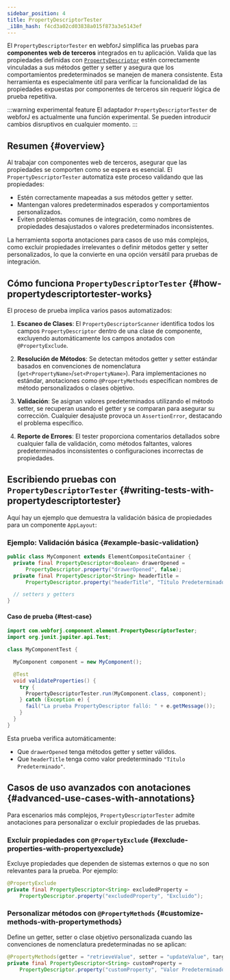 ```yaml
---
sidebar_position: 4
title: PropertyDescriptorTester
_i18n_hash: f4cd3a02cd03838a015f873a3e5143ef
---
```

<DocChip chip='since' label='23.06' />
<DocChip chip='experimental' />
<JavadocLink type="foundation" location="com/webforj/component/element/PropertyDescriptorTester" top='true'/>

El `PropertyDescriptorTester` en webforJ simplifica las pruebas para **componentes web de terceros** integrados en tu aplicación. Valida que las propiedades definidas con [`PropertyDescriptor`](https://javadoc.io/doc/com.webforj/webforj-foundation/latest/com/webforj/component/element/PropertyDescriptor.html) estén correctamente vinculadas a sus métodos getter y setter y asegura que los comportamientos predeterminados se manejen de manera consistente. Esta herramienta es especialmente útil para verificar la funcionalidad de las propiedades expuestas por componentes de terceros sin requerir lógica de prueba repetitiva.

:::warning experimental feature
El adaptador `PropertyDescriptorTester` de webforJ es actualmente una función experimental. Se pueden introducir cambios disruptivos en cualquier momento.
:::

## Resumen {#overview}

Al trabajar con componentes web de terceros, asegurar que las propiedades se comporten como se espera es esencial. El `PropertyDescriptorTester` automatiza este proceso validando que las propiedades:
- Estén correctamente mapeadas a sus métodos getter y setter.
- Mantengan valores predeterminados esperados y comportamientos personalizados.
- Eviten problemas comunes de integración, como nombres de propiedades desajustados o valores predeterminados inconsistentes.

La herramienta soporta anotaciones para casos de uso más complejos, como excluir propiedades irrelevantes o definir métodos getter y setter personalizados, lo que la convierte en una opción versátil para pruebas de integración.

## Cómo funciona `PropertyDescriptorTester` {#how-propertydescriptortester-works}

El proceso de prueba implica varios pasos automatizados:

1. **Escaneo de Clases**: 
   El `PropertyDescriptorScanner` identifica todos los campos `PropertyDescriptor` dentro de una clase de componente, excluyendo automáticamente los campos anotados con `@PropertyExclude`.

2. **Resolución de Métodos**:
   Se detectan métodos getter y setter estándar basados en convenciones de nomenclatura (`get<PropertyName>`/`set<PropertyName>`). Para implementaciones no estándar, anotaciones como `@PropertyMethods` especifican nombres de método personalizados o clases objetivo.

3. **Validación**:
   Se asignan valores predeterminados utilizando el método setter, se recuperan usando el getter y se comparan para asegurar su corrección. Cualquier desajuste provoca un `AssertionError`, destacando el problema específico.

4. **Reporte de Errores**:
   El tester proporciona comentarios detallados sobre cualquier falla de validación, como métodos faltantes, valores predeterminados inconsistentes o configuraciones incorrectas de propiedades.

## Escribiendo pruebas con `PropertyDescriptorTester` {#writing-tests-with-propertydescriptortester}

Aquí hay un ejemplo que demuestra la validación básica de propiedades para un componente `AppLayout`:

### Ejemplo: Validación básica {#example-basic-validation}

```java title="MyComponent.java"
public class MyComponent extends ElementCompositeContainer {
  private final PropertyDescriptor<Boolean> drawerOpened =
      PropertyDescriptor.property("drawerOpened", false);
  private final PropertyDescriptor<String> headerTitle =
      PropertyDescriptor.property("headerTitle", "Título Predeterminado");

  // setters y getters
}
```

#### Caso de prueba {#test-case}

```java title="MyComponentTest.java"
import com.webforj.component.element.PropertyDescriptorTester;
import org.junit.jupiter.api.Test;

class MyComponentTest {

  MyComponent component = new MyComponent();

  @Test
  void validateProperties() {
    try {
      PropertyDescriptorTester.run(MyComponent.class, component);
    } catch (Exception e) {
      fail("La prueba PropertyDescriptor falló: " + e.getMessage());
    }
  }
}
```

Esta prueba verifica automáticamente:
- Que `drawerOpened` tenga métodos getter y setter válidos.
- Que `headerTitle` tenga como valor predeterminado `"Título Predeterminado"`.

## Casos de uso avanzados con anotaciones {#advanced-use-cases-with-annotations}

Para escenarios más complejos, `PropertyDescriptorTester` admite anotaciones para personalizar o excluir propiedades de las pruebas.

### Excluir propiedades con `@PropertyExclude` {#exclude-properties-with-propertyexclude}

Excluye propiedades que dependen de sistemas externos o que no son relevantes para la prueba. Por ejemplo:

```java
@PropertyExclude
private final PropertyDescriptor<String> excludedProperty =
    PropertyDescriptor.property("excludedProperty", "Excluido");
```

### Personalizar métodos con `@PropertyMethods` {#customize-methods-with-propertymethods}

Define un getter, setter o clase objetivo personalizada cuando las convenciones de nomenclatura predeterminadas no se aplican:

```java
@PropertyMethods(getter = "retrieveValue", setter = "updateValue", target = InnerClass.class)
private final PropertyDescriptor<String> customProperty =
    PropertyDescriptor.property("customProperty", "Valor Predeterminado");
```
